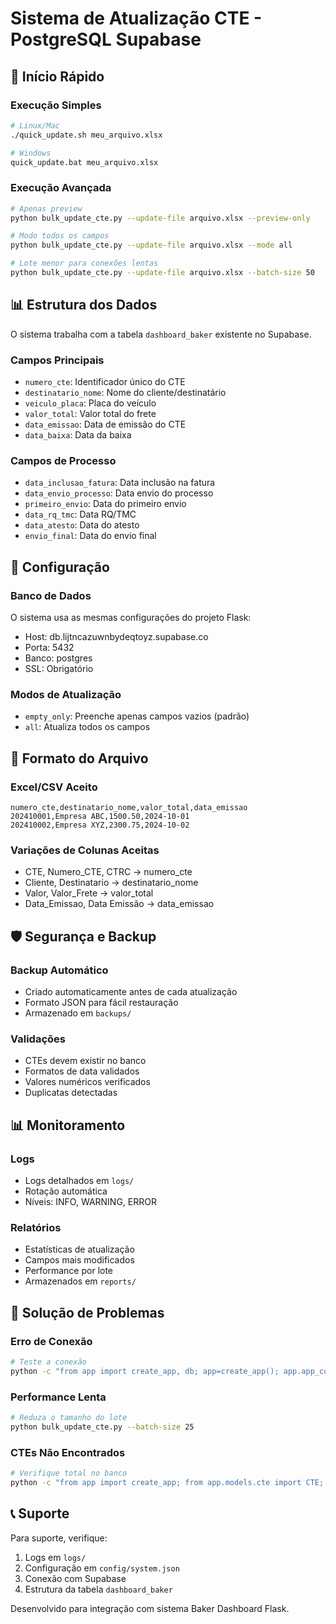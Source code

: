 # Sistema de Atualização CTE - PostgreSQL Supabase

## 🚀 Início Rápido

### Execução Simples
```bash
# Linux/Mac
./quick_update.sh meu_arquivo.xlsx

# Windows
quick_update.bat meu_arquivo.xlsx
```

### Execução Avançada
```bash
# Apenas preview
python bulk_update_cte.py --update-file arquivo.xlsx --preview-only

# Modo todos os campos
python bulk_update_cte.py --update-file arquivo.xlsx --mode all

# Lote menor para conexões lentas
python bulk_update_cte.py --update-file arquivo.xlsx --batch-size 50
```

## 📊 Estrutura dos Dados

O sistema trabalha com a tabela `dashboard_baker` existente no Supabase.

### Campos Principais
- `numero_cte`: Identificador único do CTE
- `destinatario_nome`: Nome do cliente/destinatário  
- `veiculo_placa`: Placa do veículo
- `valor_total`: Valor total do frete
- `data_emissao`: Data de emissão do CTE
- `data_baixa`: Data da baixa

### Campos de Processo
- `data_inclusao_fatura`: Data inclusão na fatura
- `data_envio_processo`: Data envio do processo
- `primeiro_envio`: Data do primeiro envio
- `data_rq_tmc`: Data RQ/TMC
- `data_atesto`: Data do atesto
- `envio_final`: Data do envio final

## 🔧 Configuração

### Banco de Dados
O sistema usa as mesmas configurações do projeto Flask:
- Host: db.lijtncazuwnbydeqtoyz.supabase.co
- Porta: 5432
- Banco: postgres
- SSL: Obrigatório

### Modos de Atualização
- `empty_only`: Preenche apenas campos vazios (padrão)
- `all`: Atualiza todos os campos

## 📝 Formato do Arquivo

### Excel/CSV Aceito
```csv
numero_cte,destinatario_nome,valor_total,data_emissao
202410001,Empresa ABC,1500.50,2024-10-01
202410002,Empresa XYZ,2300.75,2024-10-02
```

### Variações de Colunas Aceitas
- CTE, Numero_CTE, CTRC → numero_cte
- Cliente, Destinatario → destinatario_nome  
- Valor, Valor_Frete → valor_total
- Data_Emissao, Data Emissão → data_emissao

## 🛡️ Segurança e Backup

### Backup Automático
- Criado automaticamente antes de cada atualização
- Formato JSON para fácil restauração
- Armazenado em `backups/`

### Validações
- CTEs devem existir no banco
- Formatos de data validados
- Valores numéricos verificados
- Duplicatas detectadas

## 📊 Monitoramento

### Logs
- Logs detalhados em `logs/`
- Rotação automática
- Níveis: INFO, WARNING, ERROR

### Relatórios
- Estatísticas de atualização
- Campos mais modificados
- Performance por lote
- Armazenados em `reports/`

## 🚨 Solução de Problemas

### Erro de Conexão
```bash
# Teste a conexão
python -c "from app import create_app, db; app=create_app(); app.app_context().push(); print(db.engine.execute('SELECT 1').scalar())"
```

### Performance Lenta
```bash
# Reduza o tamanho do lote
python bulk_update_cte.py --batch-size 25
```

### CTEs Não Encontrados
```bash
# Verifique total no banco
python -c "from app import create_app; from app.models.cte import CTE; app=create_app(); app.app_context().push(); print(f'Total: {CTE.query.count()}')"
```

## 📞 Suporte

Para suporte, verifique:
1. Logs em `logs/`
2. Configuração em `config/system.json`
3. Conexão com Supabase
4. Estrutura da tabela `dashboard_baker`

Desenvolvido para integração com sistema Baker Dashboard Flask.
